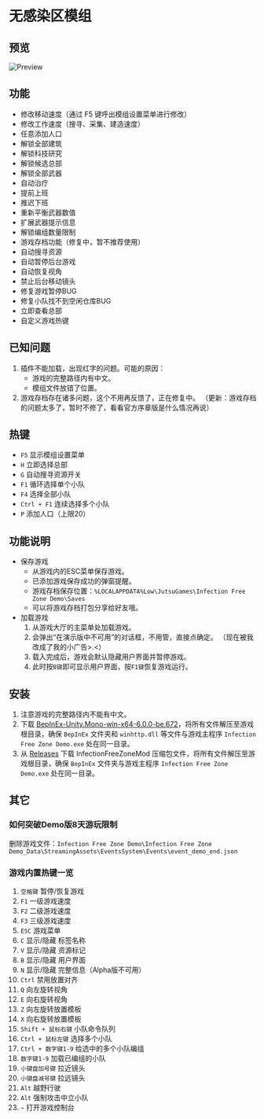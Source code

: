 # 无感染区模组

## 预览

![Preview](https://gitee.com/floss/InfectionFreeZoneMod/raw/main/Preview.png)

## 功能

* 修改移动速度（通过 F5 键呼出模组设置菜单进行修改）
* 修改工作速度（搜寻、采集、建造速度）
* 任意添加人口
* 解锁全部建筑
* 解锁科技研究
* 解锁候选总部
* 解锁全部武器
* 自动治疗
* 提前上班
* 推迟下班
* 重新平衡武器数值
* 扩展武器提示信息
* 解锁编组数量限制
* 游戏存档功能（修复中，暂不推荐使用）
* 自动搜寻资源
* 自动暂停后台游戏
* 自动恢复视角
* 禁止后台移动镜头
* 修复游戏暂停BUG
* 修复小队找不到空闲仓库BUG
* 立即查看总部
* 自定义游戏热键

## 已知问题

1. 插件不能加载，出现红字的问题。可能的原因：
   * 游戏的完整路径内有中文。
   * 模组文件放错了位置。
2. 游戏存档存在诸多问题，这个不用再反馈了，正在修复中。
  （更新：游戏存档的问题太多了，暂时不修了，看看官方序章版是什么情况再说）

## 热键

* `F5` 显示模组设置菜单
* `H` 立即选择总部
* `G` 自动搜寻资源开关
* `F1` 循环选择单个小队
* `F4` 选择全部小队
* `Ctrl + F1` 连续选择多个小队
* `P` 添加人口（上限20）

## 功能说明

* 保存游戏
  * 从游戏内的ESC菜单保存游戏。
  * 已添加游戏保存成功的弹窗提醒。
  * 游戏存档保存位置：`%LOCALAPPDATA%Low\JutsuGames\Infection Free Zone Demo\Saves`
  * 可以将游戏存档打包分享给好友哦。
* 加载游戏
  1. 从游戏大厅的主菜单处加载游戏。
  2. 会弹出“在演示版中不可用”的对话框，不用管，直接点确定。
    （现在被我改成了我的小广告>.<）
  3. 载入完成后，游戏会默认隐藏用户界面并暂停游戏。
  4. 此时按`B键`即可显示用户界面，按`F1键`恢复游戏运行。

## 安装

1. 注意游戏的完整路径内不能有中文。
2. 下载 [BepInEx-Unity.Mono-win-x64-6.0.0-be.672](https://builds.bepinex.dev/projects/bepinex_be/672/BepInEx-Unity.Mono-win-x64-6.0.0-be.672%2B472e950.zip)，将所有文件解压至游戏根目录，确保 `BepInEx` 文件夹和 `winhttp.dll` 等文件与游戏主程序 `Infection Free Zone Demo.exe` 处在同一目录。
3. 从 [Releases](https://gitee.com/floss/InfectionFreeZoneMod/releases/latest) 下载 InfectionFreeZoneMod 压缩包文件，将所有文件解压至游戏根目录，确保 `BepInEx` 文件夹与游戏主程序 `Infection Free Zone Demo.exe` 处在同一目录。

## 其它

### 如何突破Demo版8天游玩限制

删除游戏文件：`Infection Free Zone Demo\Infection Free Zone Demo_Data\StreamingAssets\EventsSystem\Events\event_demo_end.json`

### 游戏内置热键一览

1. `空格键` 暂停/恢复游戏
2. `F1` 一级游戏速度
3. `F2` 二级游戏速度
4. `F3` 三级游戏速度
5. `ESC` 游戏菜单
6. `C` 显示/隐藏 标签名称
7. `V` 显示/隐藏 资源标记
8. `B` 显示/隐藏 用户界面
9. `N` 显示/隐藏 完整信息（Alpha版不可用）
10. `Ctrl` 禁用放置对齐
11. `Q` 向左旋转视角
12. `E` 向右旋转视角
13. `Z` 向左旋转放置模板
14. `X` 向右旋转放置模板
15. `Shift + 鼠标右键` 小队命令队列
16. `Ctrl + 鼠标左键` 选择多个小队
17. `Ctrl + 数字键1-9` 给选中的多个小队编组
18. `数字键1-9` 加载已编组的小队
19. `小键盘加号键` 拉近镜头
20. `小键盘减号键` 拉远镜头
21. `Alt` 越野行驶
22. `Alt` 强制攻击中立小队
23. `~` 打开游戏控制台
